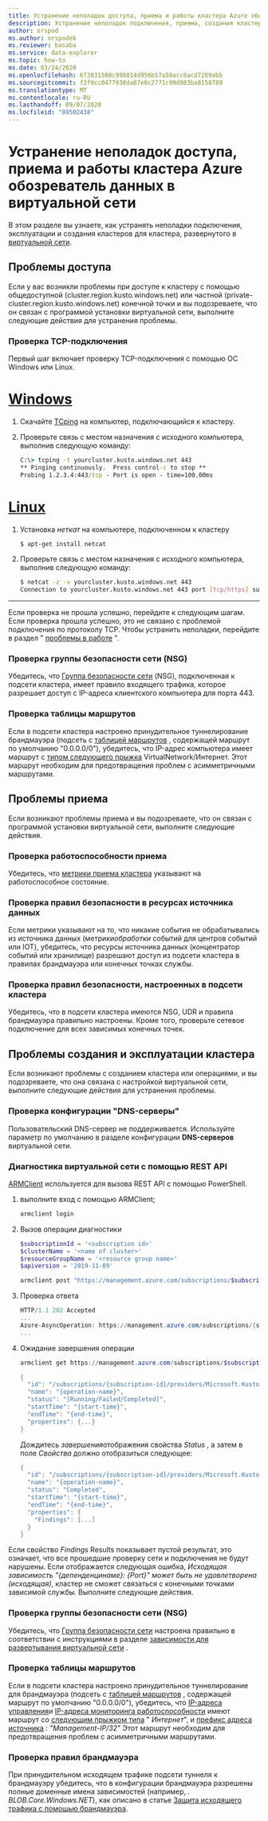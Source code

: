```yaml
---
title: Устранение неполадок доступа, приема и работы кластера Azure обозреватель данных в виртуальной сети
description: Устранение неполадок подключения, приема, создания кластера и работы кластера Azure обозреватель данных в виртуальной сети
author: orspod
ms.author: orspodek
ms.reviewer: basaba
ms.service: data-explorer
ms.topic: how-to
ms.date: 03/24/2020
ms.openlocfilehash: 6f3831580c998814d956b57a58acc8acd7269abb
ms.sourcegitcommit: f2f9cc0477938da87e0c2771c99d983ba8158789
ms.translationtype: MT
ms.contentlocale: ru-RU
ms.lasthandoff: 09/07/2020
ms.locfileid: "89502438"
---
```

# <a name="troubleshoot-access-ingestion-and-operation-of-your-azure-data-explorer-cluster-in-your-virtual-network"></a>Устранение неполадок доступа, приема и работы кластера Azure обозреватель данных в виртуальной сети

В этом разделе вы узнаете, как устранять неполадки подключения, эксплуатации и создания кластеров для кластера, развернутого в [виртуальной сети](/azure/virtual-network/virtual-networks-overview).

## <a name="access-issues"></a>Проблемы доступа

Если у вас возникли проблемы при доступе к кластеру с помощью общедоступной (cluster.region.kusto.windows.net) или частной (private-cluster.region.kusto.windows.net) конечной точки и вы подозреваете, что он связан с программой установки виртуальной сети, выполните следующие действия для устранения проблемы.

### <a name="check-tcp-connectivity"></a>Проверка TCP-подключения

Первый шаг включает проверку TCP-подключения с помощью ОС Windows или Linux.

# <a name="windows"></a>[Windows](#tab/windows)

1. Скачайте [TCping](https://www.elifulkerson.com/projects/tcping.php) на компьютер, подключающийся к кластеру.
1. Проверьте связь с местом назначения с исходного компьютера, выполнив следующую команду:

   ```cmd
   C:\> tcping -t yourcluster.kusto.windows.net 443 
   ** Pinging continuously.  Press control-c to stop **
   Probing 1.2.3.4:443/tcp - Port is open - time=100.00ms
   ```

# <a name="linux"></a>[Linux](#tab/linux)

1. Установка *неткат* на компьютере, подключенном к кластеру

   ```bash
   $ apt-get install netcat
   ```

1. Проверьте связь с местом назначения с исходного компьютера, выполнив следующую команду:

   ```bash
   $ netcat -z -v yourcluster.kusto.windows.net 443
   Connection to yourcluster.kusto.windows.net 443 port [tcp/https] succeeded!
   ```
---

Если проверка не прошла успешно, перейдите к следующим шагам. Если проверка прошла успешно, это не связано с проблемой подключения по протоколу TCP. Чтобы устранить неполадки, перейдите в раздел " [проблемы в работе](#cluster-creation-and-operations-issues) ".

### <a name="check-the-network-security-group-nsg"></a>Проверка группы безопасности сети (NSG)

Убедитесь, что [Группа безопасности сети](/azure/virtual-network/security-overview) (NSG), подключенная к подсети кластера, имеет правило входящего трафика, которое разрешает доступ с IP-адреса клиентского компьютера для порта 443.

### <a name="check-route-table"></a>Проверка таблицы маршрутов

Если в подсети кластера настроено принудительное туннелирование брандмауэра (подсеть с [таблицей маршрутов](/azure/virtual-network/virtual-networks-udr-overview) , содержащей маршрут по умолчанию "0.0.0.0/0"), убедитесь, что IP-адрес компьютера имеет маршрут с [типом следующего прыжка](/azure/virtual-network/virtual-networks-udr-overview) VirtualNetwork/Интернет. Этот маршрут необходим для предотвращения проблем с асимметричными маршрутами.

## <a name="ingestion-issues"></a>Проблемы приема

Если возникают проблемы приема и вы подозреваете, что он связан с программой установки виртуальной сети, выполните следующие действия.

### <a name="check-ingestion-health"></a>Проверка работоспособности приема

Убедитесь, что [метрики приема кластера](using-metrics.md#ingestion-metrics) указывают на работоспособное состояние.

### <a name="check-security-rules-on-data-source-resources"></a>Проверка правил безопасности в ресурсах источника данных

Если метрики указывают на то, что никакие события не обрабатывались из источника данных (метрики*обработки* событий для центров событий или IOT), убедитесь, что ресурсы источника данных (концентратор событий или хранилище) разрешают доступ из подсети кластера в правилах брандмауэра или конечных точках службы.

### <a name="check-security-rules-configured-on-clusters-subnet"></a>Проверка правил безопасности, настроенных в подсети кластера

Убедитесь, что в подсети кластера имеются NSG, UDR и правила брандмауэра правильно настроены. Кроме того, проверьте сетевое подключение для всех зависимых конечных точек. 

## <a name="cluster-creation-and-operations-issues"></a>Проблемы создания и эксплуатации кластера

Если возникают проблемы с созданием кластера или операциями, и вы подозреваете, что она связана с настройкой виртуальной сети, выполните следующие действия для устранения проблемы.

### <a name="check-the-dns-servers-configuration"></a>Проверка конфигурации "DNS-серверы"

Пользовательский DNS-сервер не поддерживается. Используйте параметр по умолчанию в разделе конфигурации **DNS-серверов** виртуальной сети.

### <a name="diagnose-the-virtual-network-with-the-rest-api"></a>Диагностика виртуальной сети с помощью REST API

[ARMClient](https://chocolatey.org/packages/ARMClient) используется для вызова REST API с помощью PowerShell. 

1. выполните вход с помощью ARMClient;

   ```powerShell
   armclient login
   ```

1. Вызов операции диагностики

    ```powershell
    $subscriptionId = '<subscription id>'
    $clusterName = '<name of cluster>'
    $resourceGroupName = '<resource group name>'
    $apiversion = '2019-11-09'
    
    armclient post "https://management.azure.com/subscriptions/$subscriptionId/resourceGroups/$resourceGroupName/providers/Microsoft.Kusto/clusters/$clusterName/diagnoseVirtualNetwork?api-version=$apiversion" -verbose
    ```

1. Проверка ответа

    ```powershell
    HTTP/1.1 202 Accepted
    ...
    Azure-AsyncOperation: https://management.azure.com/subscriptions/{subscription-id}/providers/Microsoft.Kusto/locations/{location}/operationResults/{operation-id}?api-version=2019-11-09
    ...
    ```

1. Ожидание завершения операции

    ```powershell
    armclient get https://management.azure.com/subscriptions/$subscriptionId/providers/Microsoft.Kusto/locations/{location}/operationResults/{operation-id}?api-version=2019-11-09
    
    {
      "id": "/subscriptions/{subscription-id}/providers/Microsoft.Kusto/locations/{location}/operationresults/{operation-id}",
      "name": "{operation-name}",
      "status": "[Running/Failed/Completed]",
      "startTime": "{start-time}",
      "endTime": "{end-time}",
      "properties": {...}
    }
    ```
    
   Дождитесь *завершения*отображения свойства *Status* , а затем в поле *Свойства* должно отобразиться следующее:

    ```powershell
    {
      "id": "/subscriptions/{subscription-id}/providers/Microsoft.Kusto/locations/{location}/operationresults/{operation-id}",
      "name": "{operation-name}",
      "status": "Completed",
      "startTime": "{start-time}",
      "endTime": "{end-time}",
      "properties": {
        "Findings": [...]
      }
    }
    ```

Если свойство *Findings* Results показывает пустой результат, это означает, что все прошедшие проверку сети и подключения не будут нарушены. Если отображается следующая ошибка, *Исходящая зависимость "{депенденцинаме}: {Port}" может быть не удовлетворена (исходящая)*, кластер не сможет связаться с конечными точками зависимой службы. Выполните следующие действия.

### <a name="check-network-security-group-nsg"></a>Проверка группы безопасности сети (NSG)

Убедитесь, что [Группа безопасности сети](/azure/virtual-network/security-overview) настроена правильно в соответствии с инструкциями в разделе [зависимости для развертывания виртуальной сети](vnet-deployment.md#dependencies-for-vnet-deployment) .

### <a name="check-route-table"></a>Проверка таблицы маршрутов

Если в подсети кластера настроено принудительное туннелирование для брандмауэра (подсеть с [таблицей маршрутов](/azure/virtual-network/virtual-networks-udr-overview) , содержащей маршрут по умолчанию "0.0.0.0/0"), убедитесь, что [IP-адреса управления](vnet-deployment.md#azure-data-explorer-management-ip-addresses)и [IP-адреса мониторинга работоспособности](vnet-deployment.md#health-monitoring-addresses) имеют маршрут со [следующим прыжком типа](/azure/virtual-network/virtual-networks-udr-overview##next-hop-types-across-azure-tools) " *Интернет*", и [префикс адреса источника](/azure/virtual-network/virtual-networks-udr-overview#how-azure-selects-a-route) *:* *"Management-IP/32"* Этот маршрут необходим для предотвращения проблем с асимметричными маршрутами.

### <a name="check-firewall-rules"></a>Проверка правил брандмауэра

При принудительном исходящем трафике подсети туннеля к брандмауэру убедитесь, что в конфигурации брандмауэра разрешены полные доменные имена зависимостей (например, *. BLOB.Core.Windows.NET*), как описано в статье [Защита исходящего трафика с помощью брандмауэра](vnet-deployment.md#securing-outbound-traffic-with-firewall).
